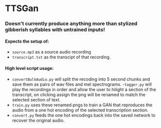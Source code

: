 # TTSGan

### Doesn't currently produce anything more than stylized gibberish syllables with untrained inputs!

#### Expects the setup of:
- `source.mp3` as a source audio recording 
- `transcript.txt` as the transcipt of that recording.

#### High level script usage:
- `convertBulkAudio.py` will split the recoding into 5 second chunks and save them as pairs of wav files and mel spectrograms.
-`tagger.py` will play the recordings in order and allow the user to hilight a section of the transcript, on clicking assign the png will be renamed to match the selected section of text.
- `train.py` uses these renamed pngs to train a GAN that reproduces the audio from a one hot encoding of the selected transcription section.
- `convert.py` feeds the one hot encodings back into the saved network to recover the original audio.
